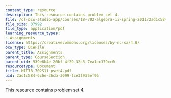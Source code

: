 ```yaml
---
content_type: resource
description: This resource contains problem set 4.
file: /ol-ocw-studio-app/courses/18-702-algebra-ii-spring-2011/2ad1c5846c6e36cb3099fce3f935ef96_MIT18_702S11_pset4.pdf
file_size: 37992
file_type: application/pdf
learning_resource_types:
- Assignments
license: https://creativecommons.org/licenses/by-nc-sa/4.0/
ocw_type: OCWFile
parent_title: Assignments
parent_type: CourseSection
parent_uid: 939e6b4e-20bf-4f29-32c3-7ea1ec379cc0
resourcetype: Document
title: MIT18_702S11_pset4.pdf
uid: 2ad1c584-6c6e-36cb-3099-fce3f935ef96
---
```

This resource contains problem set 4.